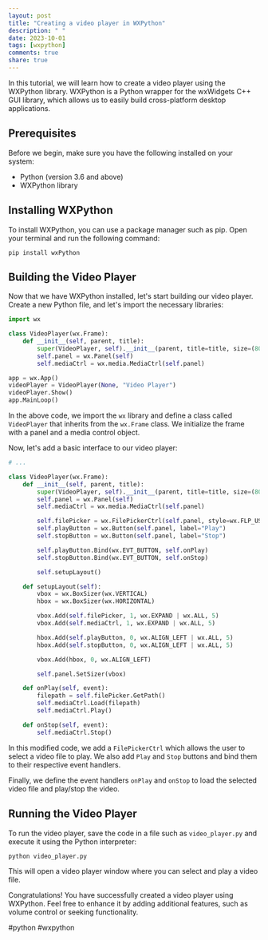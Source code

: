 ```yaml
---
layout: post
title: "Creating a video player in WXPython"
description: " "
date: 2023-10-01
tags: [wxpython]
comments: true
share: true
---
```


In this tutorial, we will learn how to create a video player using the WXPython library. WXPython is a Python wrapper for the wxWidgets C++ GUI library, which allows us to easily build cross-platform desktop applications.

## Prerequisites

Before we begin, make sure you have the following installed on your system:

- Python (version 3.6 and above)
- WXPython library

## Installing WXPython

To install WXPython, you can use a package manager such as pip. Open your terminal and run the following command:

```
pip install wxPython
```

## Building the Video Player

Now that we have WXPython installed, let's start building our video player. Create a new Python file, and let's import the necessary libraries:

```python
import wx

class VideoPlayer(wx.Frame):
    def __init__(self, parent, title):
        super(VideoPlayer, self).__init__(parent, title=title, size=(800, 600))
        self.panel = wx.Panel(self)
        self.mediaCtrl = wx.media.MediaCtrl(self.panel)        

app = wx.App()
videoPlayer = VideoPlayer(None, "Video Player")
videoPlayer.Show()
app.MainLoop()
```

In the above code, we import the `wx` library and define a class called `VideoPlayer` that inherits from the `wx.Frame` class. We initialize the frame with a panel and a media control object.

Now, let's add a basic interface to our video player:

```python
# ...

class VideoPlayer(wx.Frame):
    def __init__(self, parent, title):
        super(VideoPlayer, self).__init__(parent, title=title, size=(800, 600))
        self.panel = wx.Panel(self)
        self.mediaCtrl = wx.media.MediaCtrl(self.panel)

        self.filePicker = wx.FilePickerCtrl(self.panel, style=wx.FLP_USE_TEXTCTRL)
        self.playButton = wx.Button(self.panel, label="Play")
        self.stopButton = wx.Button(self.panel, label="Stop")

        self.playButton.Bind(wx.EVT_BUTTON, self.onPlay)
        self.stopButton.Bind(wx.EVT_BUTTON, self.onStop)

        self.setupLayout()

    def setupLayout(self):
        vbox = wx.BoxSizer(wx.VERTICAL)
        hbox = wx.BoxSizer(wx.HORIZONTAL)

        vbox.Add(self.filePicker, 1, wx.EXPAND | wx.ALL, 5)
        vbox.Add(self.mediaCtrl, 1, wx.EXPAND | wx.ALL, 5)

        hbox.Add(self.playButton, 0, wx.ALIGN_LEFT | wx.ALL, 5)
        hbox.Add(self.stopButton, 0, wx.ALIGN_LEFT | wx.ALL, 5)

        vbox.Add(hbox, 0, wx.ALIGN_LEFT)

        self.panel.SetSizer(vbox)

    def onPlay(self, event):
        filepath = self.filePicker.GetPath()
        self.mediaCtrl.Load(filepath)
        self.mediaCtrl.Play()

    def onStop(self, event):
        self.mediaCtrl.Stop()
```

In this modified code, we add a `FilePickerCtrl` which allows the user to select a video file to play. We also add `Play` and `Stop` buttons and bind them to their respective event handlers.

Finally, we define the event handlers `onPlay` and `onStop` to load the selected video file and play/stop the video.

## Running the Video Player

To run the video player, save the code in a file such as `video_player.py` and execute it using the Python interpreter:

```
python video_player.py
```

This will open a video player window where you can select and play a video file.

Congratulations! You have successfully created a video player using WXPython. Feel free to enhance it by adding additional features, such as volume control or seeking functionality.

#python #wxpython
